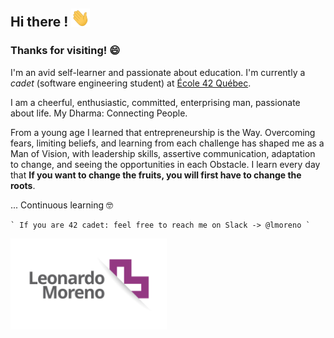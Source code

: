 ## Hi there ! <img src="https://raw.githubusercontent.com/LeonMoreno/LeonMoreno/master/img/Hi.gif" width="30px">

### Thanks for visiting! 😄

I'm an avid self-learner and passionate about education. I'm currently a _cadet_  (software engineering student) at [École 42 Québec](https://42quebec.com).

I am a cheerful, enthusiastic, committed, enterprising man, passionate about life. My Dharma: Connecting People.

From a young age I learned that entrepreneurship is the Way. Overcoming fears, limiting beliefs, and learning from each challenge has shaped me as a Man of Vision, with leadership skills, assertive communication, adaptation to change, and seeing the opportunities in each Obstacle. I learn every day that **If you want to change the fruits, you will first have to change the roots**.

... Continuous learning 🤓

	` If you are 42 cadet: feel free to reach me on Slack -> @lmoreno `

<img src="https://raw.githubusercontent.com/LeonMoreno/LeonMoreno/master/img/leo.png" width="250px">

	
